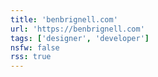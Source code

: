 ```yaml
---
title: 'benbrignell.com'
url: 'https://benbrignell.com'
tags: ['designer', 'developer']
nsfw: false
rss: true
---
```

